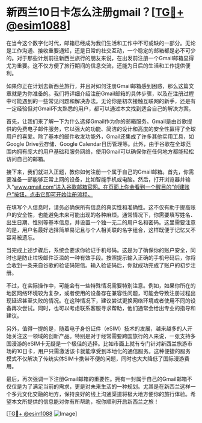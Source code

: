 # 新西兰10日卡怎么注册gmail？[[TG💪+ @esim1088](https://t.me/s/esim1088)]

在当今这个数字化时代，邮箱已经成为我们生活和工作中不可或缺的一部分。无论是工作沟通、接收重要通知，还是日常的社交互动，一个稳定的邮箱都是必不可少的。对于那些计划前往新西兰旅行的朋友来说，在出发前注册一个Gmail邮箱显得尤为重要。这不仅方便了旅行期间的信息交流，还能为日后的生活和工作提供便利。

如果你正在计划去新西兰旅行，并且对如何注册Gmail邮箱感到困惑，那么这篇文章就是为你准备的。我们将详细介绍注册Gmail邮箱的具体步骤，以及在注册过程中可能遇到的一些常见问题和解决办法。无论你是初次接触互联网的新手，还是有一定经验但对Gmail不太熟悉的用户，都可以通过本文找到适合自己的解决方案。

首先，让我们来了解一下为什么选择Gmail作为你的邮箱服务。Gmail是由谷歌提供的免费电子邮件服务，它以强大的功能、简洁的设计和高度的安全性赢得了全球用户的喜爱。除了基本的邮件收发功能外，Gmail还集成了许多其他实用工具，如Google Drive云存储、Google Calendar日历管理等。此外，由于谷歌在全球范围内拥有庞大的用户基础和服务网络，使用Gmail可以确保你在任何地方都能轻松访问自己的邮箱。

接下来，我们就进入正题，教你如何注册一个属于自己的Gmail邮箱。首先，你需要准备一部能够正常上网的设备，比如智能手机或电脑。然后，打开浏览器并输入“www.gmail.com”进入谷歌邮箱官网。在页面上你会看到一个醒目的“创建账户”按钮，点击它即可开始注册流程。

在填写个人信息时，请务必确保所有信息的真实性和准确性。这不仅有助于提高账户的安全性，也能避免未来可能出现的各种麻烦。通常情况下，你需要填写姓名、出生日期、性别等基本信息，并设置一个独一无二的用户名和密码。这里需要注意的是，用户名最好选择简单易记且与个人相关联的名字组合，这样既便于记忆又不容易被遗忘。

当完成上述步骤后，系统会要求你验证手机号码。这是为了确保你的账户安全，同时也是防止垃圾邮件泛滥的一种有效手段。按照提示输入正确的手机号码后，你将会收到一条来自谷歌的验证码短信。输入验证码后，你就成功完成了账户的初步注册。

不过，在实际操作中，可能会有一些特殊情况需要特别注意。例如，如果你所在的地区网络环境较为复杂，或者使用的设备存在兼容性问题，可能会导致注册过程出现延迟甚至失败的情况。在这种情况下，建议尝试更换网络环境或者使用不同的设备再次尝试。同时，也可以考虑联系客服寻求帮助，他们通常会给出专业的指导和建议。

另外，值得一提的是，随着电子身份证件（eSIM）技术的发展，越来越多的人开始关注这一领域的创新产品。特别是对于经常需要跨国旅行的人来说，一张支持多国漫游的eSIM卡无疑是一个极佳的选择。比如市面上就有专门针对新西兰旅游市场的10日卡，用户只需激活该卡就能享受到本地化的通信服务。这种便捷的服务模式不仅解决了传统实体SIM卡携带不便的问题，同时也大大降低了国际漫游费用。

最后，再次强调一下注册Gmail邮箱的重要性。拥有一封属于自己的Gmail邮箱不仅仅是为了满足当前的需求，更是对未来生活的一种规划。尤其是在新西兰这样一个多元文化交融的地方，保持良好的线上沟通渠道将极大地方便你的旅行体验。希望本文所提供的信息能对你有所帮助，祝你顺利开启新西兰之旅！

[[TG💪+ @esim1088](https://t.me/s/esim1088) ![Image](https://i.postimg.cc/4NQfJmqS/Snipaste-2025-05-13-00-14-12.png)]